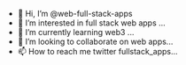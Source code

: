 - 👋 Hi, I’m @web-full-stack-apps
- 👀 I’m interested in full stack web apps ...
- 🌱 I’m currently learning web3 ...
- 💞️ I’m looking to collaborate on web apps...
- 📫 How to reach me twitter fullstack_apps...

<!---
web-full-stack-apps/web-full-stack-apps is a ✨ special ✨ repository because its `README.md` (this file) appears on your GitHub profile.
You can click the Preview link to take a look at your changes.
--->
